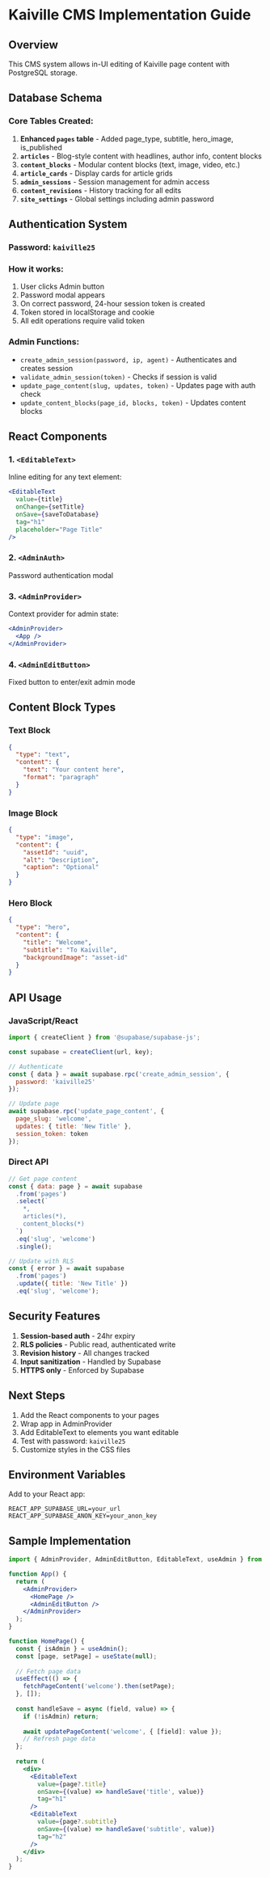 # Kaiville CMS Implementation Guide

## Overview
This CMS system allows in-UI editing of Kaiville page content with PostgreSQL storage.

## Database Schema

### Core Tables Created:
1. **Enhanced `pages` table** - Added page_type, subtitle, hero_image, is_published
2. **`articles`** - Blog-style content with headlines, author info, content blocks
3. **`content_blocks`** - Modular content blocks (text, image, video, etc.)
4. **`article_cards`** - Display cards for article grids
5. **`admin_sessions`** - Session management for admin access
6. **`content_revisions`** - History tracking for all edits
7. **`site_settings`** - Global settings including admin password

## Authentication System

### Password: `kaiville25`

### How it works:
1. User clicks Admin button
2. Password modal appears
3. On correct password, 24-hour session token is created
4. Token stored in localStorage and cookie
5. All edit operations require valid token

### Admin Functions:
- `create_admin_session(password, ip, agent)` - Authenticates and creates session
- `validate_admin_session(token)` - Checks if session is valid
- `update_page_content(slug, updates, token)` - Updates page with auth check
- `update_content_blocks(page_id, blocks, token)` - Updates content blocks

## React Components

### 1. `<EditableText>`
Inline editing for any text element:
```jsx
<EditableText 
  value={title}
  onChange={setTitle}
  onSave={saveToDatabase}
  tag="h1"
  placeholder="Page Title"
/>
```

### 2. `<AdminAuth>`
Password authentication modal

### 3. `<AdminProvider>`
Context provider for admin state:
```jsx
<AdminProvider>
  <App />
</AdminProvider>
```

### 4. `<AdminEditButton>`
Fixed button to enter/exit admin mode

## Content Block Types

### Text Block
```json
{
  "type": "text",
  "content": {
    "text": "Your content here",
    "format": "paragraph"
  }
}
```

### Image Block
```json
{
  "type": "image",
  "content": {
    "assetId": "uuid",
    "alt": "Description",
    "caption": "Optional"
  }
}
```

### Hero Block
```json
{
  "type": "hero",
  "content": {
    "title": "Welcome",
    "subtitle": "To Kaiville",
    "backgroundImage": "asset-id"
  }
}
```

## API Usage

### JavaScript/React
```javascript
import { createClient } from '@supabase/supabase-js';

const supabase = createClient(url, key);

// Authenticate
const { data } = await supabase.rpc('create_admin_session', {
  password: 'kaiville25'
});

// Update page
await supabase.rpc('update_page_content', {
  page_slug: 'welcome',
  updates: { title: 'New Title' },
  session_token: token
});
```

### Direct API
```javascript
// Get page content
const { data: page } = await supabase
  .from('pages')
  .select(`
    *,
    articles(*),
    content_blocks(*)
  `)
  .eq('slug', 'welcome')
  .single();

// Update with RLS
const { error } = await supabase
  .from('pages')
  .update({ title: 'New Title' })
  .eq('slug', 'welcome');
```

## Security Features

1. **Session-based auth** - 24hr expiry
2. **RLS policies** - Public read, authenticated write
3. **Revision history** - All changes tracked
4. **Input sanitization** - Handled by Supabase
5. **HTTPS only** - Enforced by Supabase

## Next Steps

1. Add the React components to your pages
2. Wrap app in AdminProvider
3. Add EditableText to elements you want editable
4. Test with password: `kaiville25`
5. Customize styles in the CSS files

## Environment Variables

Add to your React app:
```
REACT_APP_SUPABASE_URL=your_url
REACT_APP_SUPABASE_ANON_KEY=your_anon_key
```

## Sample Implementation

```jsx
import { AdminProvider, AdminEditButton, EditableText, useAdmin } from './components/cms';

function App() {
  return (
    <AdminProvider>
      <HomePage />
      <AdminEditButton />
    </AdminProvider>
  );
}

function HomePage() {
  const { isAdmin } = useAdmin();
  const [page, setPage] = useState(null);
  
  // Fetch page data
  useEffect(() => {
    fetchPageContent('welcome').then(setPage);
  }, []);
  
  const handleSave = async (field, value) => {
    if (!isAdmin) return;
    
    await updatePageContent('welcome', { [field]: value });
    // Refresh page data
  };
  
  return (
    <div>
      <EditableText
        value={page?.title}
        onSave={(value) => handleSave('title', value)}
        tag="h1"
      />
      <EditableText
        value={page?.subtitle}
        onSave={(value) => handleSave('subtitle', value)}
        tag="h2"
      />
    </div>
  );
}
```